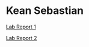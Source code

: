 # Kean Sebastian

[Lab Report 1](https://k-bastian.github.io/cse15l-lab-reports/lab-report-1-week-0.html)

[Lab Report 2]()